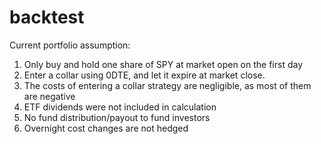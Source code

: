 # backtest


Current portfolio assumption: 
1) Only buy and hold one share of SPY at market open on the first day
2) Enter a collar using 0DTE, and let it expire at market close. 
3) The costs of entering a collar strategy are negligible, as most of them are negative
4) ETF dividends were not included in calculation
5) No fund distribution/payout to fund investors
6) Overnight cost changes are not hedged

